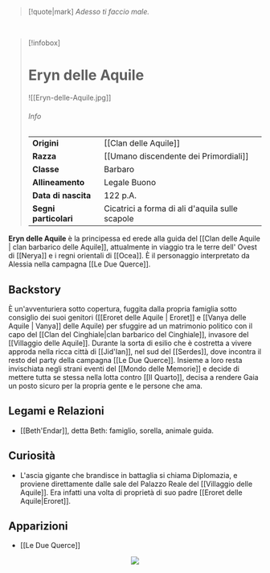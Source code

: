 > [!quote|mark]
> *Adesso ti faccio male.*

<br>

> [!infobox]
> # Eryn delle Aquile
> ![[Eryn-delle-Aquile.jpg]]
> ###### Info
> |  |  |
> | ---- | ---- |
> | **Origini** | [[Clan delle Aquile]] |
> | **Razza** | [[Umano discendente dei Primordiali]] |
> | **Classe** | Barbaro |
> | **Allineamento** | Legale Buono |
> | **Data di nascita** | 122 p.A. |
> | **Segni particolari** | Cicatrici a forma di ali d'aquila sulle scapole |
> 
> 
> 
> 
> 

**Eryn delle Aquile** è la principessa ed erede alla guida del [[Clan delle Aquile | clan barbarico delle Aquile]], attualmente in viaggio tra le terre dell' Ovest di [[Nerya]] e i regni orientali di [[Ocea]]. È il personaggio interpretato da Alessia nella campagna [[Le Due Querce]].
## Backstory

È un'avventuriera sotto copertura, fuggita dalla propria famiglia sotto consiglio dei suoi genitori ([[Eroret delle Aquile | Eroret]]  e [[Vanya delle Aquile | Vanya]] delle Aquile) per sfuggire ad un matrimonio politico con il capo del [[Clan del Cinghiale|clan barbarico del Cinghiale]], invasore del [[Villaggio delle Aquile]]. Durante la sorta di esilio che è costretta a vivere approda nella ricca città di [[Jid'Ian]], nel sud del [[Serdes]], dove incontra il resto del party della campagna [[Le Due Querce]]. Insieme a loro resta invischiata negli strani eventi del [[Mondo delle Memorie]] e decide di mettere tutta se stessa nella lotta contro [[Il Quarto]], decisa a rendere Gaia un posto sicuro per la propria gente e le persone che ama.
## Legami e Relazioni

- [[Beth'Endar]], detta Beth: famiglio, sorella, animale guida. 
## Curiosità

- L'ascia gigante che brandisce in battaglia si chiama Diplomazia, e proviene direttamente dalle sale del Palazzo Reale del [[Villaggio delle Aquile]]. Era infatti una volta di proprietà di suo padre [[Eroret delle Aquile|Eroret]].
## Apparizioni

- [[Le Due Querce]]

<p style="text-align: center">
<img src="./Assets/Logo Storie di Gaia.png" style="max-width: 25%" />
</p>